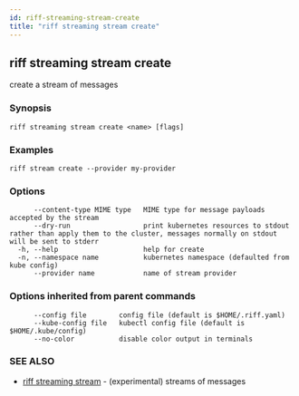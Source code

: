 ```yaml
---
id: riff-streaming-stream-create
title: "riff streaming stream create"
---
```

## riff streaming stream create

create a stream of messages

### Synopsis

<todo>

```
riff streaming stream create <name> [flags]
```

### Examples

```
riff stream create --provider my-provider
```

### Options

```
      --content-type MIME type   MIME type for message payloads accepted by the stream
      --dry-run                  print kubernetes resources to stdout rather than apply them to the cluster, messages normally on stdout will be sent to stderr
  -h, --help                     help for create
  -n, --namespace name           kubernetes namespace (defaulted from kube config)
      --provider name            name of stream provider
```

### Options inherited from parent commands

```
      --config file        config file (default is $HOME/.riff.yaml)
      --kube-config file   kubectl config file (default is $HOME/.kube/config)
      --no-color           disable color output in terminals
```

### SEE ALSO

* [riff streaming stream](riff_streaming_stream.md)	 - (experimental) streams of messages

